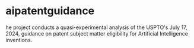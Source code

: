 # aipatentguidance
he project conducts a quasi-experimental analysis of the USPTO's July 17, 2024, guidance on patent subject matter eligibility for Artificial Intelligence inventions.
